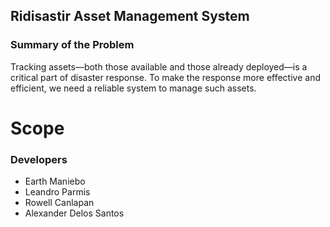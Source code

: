 ## Ridisastir Asset Management System

### Summary of the Problem
Tracking assets—both those available and those already deployed—is a critical part of disaster response. To make the response more effective and efficient, we need a reliable system to manage such assets.

# Scope

###

### Developers
- Earth Maniebo
- Leandro Parmis
- Rowell Canlapan
- Alexander Delos Santos